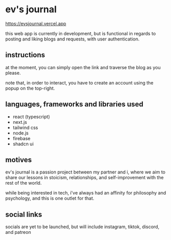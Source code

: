 # ev's journal

https://evsjournal.vercel.app

this web app is currently in development, but is functional in regards to posting and liking blogs and requests, with user authentication.

## instructions

at the moment, you can simply open the link and traverse the blog as you please.

note that, in order to interact, you have to create an account using the popup on the top-right.

## languages, frameworks and libraries used

- react (typescript)
- next.js
- tailwind css
- node.js
- firebase
- shadcn ui

## motives

ev's journal is a passion project between my partner and i, where we aim to share our lessons in stoicism, relationships, and self-improvement with the rest of the world.

while being interested in tech, i've always had an affinity for philosophy and psychology, and this is one outlet for that.

## social links

socials are yet to be launched, but will include instagram, tiktok, discord, and patreon
